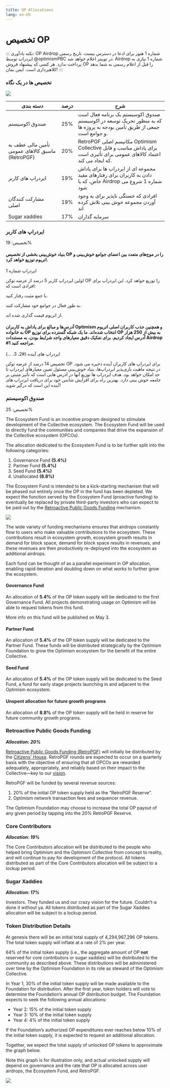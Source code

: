 ```yaml
---
title: OP Allocations
lang: en-US
---
```


# تخصیص OP

::: نکته یادآوری: OP Airdrop شماره 1 هنوز برای ادعا در دسترس نیست. تاریخ رسمی ایردراپ توسط @optimismPBC در توییتر اعلام خواهد شد. Airdrop شماره 1 نیازی به پرداخت ندارد. هر کسی که پیشنهاد فروش OP را قبل از اعلام رسمی به شما بدهد کلاهبرداری است. ایمن بمان! :::

### تخصیص ها در یک نگاه

![](../../assets/docs/governance/allocations/pie2.jpeg)

| دسته بندی                                        | درصد | شرح                                                                                                                     |
| ------------------------------------------------ | ---- | ----------------------------------------------------------------------------------------------------------------------- |
| صندوق اکوسیستم                                   | 25%  | صندوق اکوسیستم یک برنامه فعال است که به منظور تحریک توسعه در اکوسیستم جمعی از طریق تأمین بودجه به پروژه ها و جوامع است. |
| تأمین مالی عطف به ماسبق کالاهای عمومی (RetroPGF) | 20%  | RetroPGF مکانیسم اصلی Optimism Collective برای پاداش مناسب و قابل اعتماد کالاهای عمومی برای تأثیری است که ایجاد می کند. |
| ایردراپ های کاربر                                | 19%  | مجموعه ای از ایردراپ ها برای پاداش دادن به کاربران برای رفتارهای مفید خاص، که با Airdrop شماره 1 شروع می شود            |
| مشارکت کنندگان اصلی                              | 19%  | افرادی که خستگی ناپذیر برای به وجود آوردن مجموعه خوش بینی تلاش کرده اند                                                 |
| Sugar xaddies                                    | 17%  | سرمایه گذاران                                                                                                           |

### ایردراپ های کاربر

تخصیص: 19%

#### بنیاد خوش‌بینی بخشی از تخصیص OP را در موج‌های متعدد بین اعضای جوامع خوش‌بینی و اتریوم توزیع خواهد کرد.

ایردراپ شماره 1

اولین ایردراپ کاربر 5 درصد از عرضه توکن OP را توزیع خواهد کرد. این ایردراپ برای افرادی است که:

با جمع مثبت رفتار کنید.

به طور فعال در جوامع خود مشارکت کنند.

از اتریوم قیمت گذاری شده اند.

#### آدرس‌ها و مبالغ برای پاداش به کاربران Optimism و همچنین جذب کاربران اصلی اتریوم به خانواده OP انتخاب شده‌اند. ما یک شبکه گسترده برای توزیع OP به بیش از 250 هزار آدرس ایجاد کردیم. برای تفکیک دقیق معیارهای واجد شرایط بودن، به مستندات Airdrop #1 مراجعه کنید.

ایردراپ های آینده (#2، 3، …)

تخصیص 14 درصد از عرضه توکن OP برای ایردراپ های کاربران آینده ذخیره می شود. در نتیجه ماهیت بازی‌پذیر ایردراپ‌ها، بنیاد خوش‌بینی مسئول تعیین معیارهای ایردراپ تا حد امکان خواهد بود. هدف ایردراپ ها توزیع آنها در آدرس هایی است که تأثیر مثبتی بر جامعه خوش بینی دارد. بهترین راه برای افزایش شانس خود برای دریافت ایردراپ های آینده این است که درگیر شوید!

### صندوق اکوسیستم

تخصیص: 25%

The Ecosystem Fund is an incentive program designed to stimulate development of the Collective ecosystem. The Ecosystem Fund will be used to directly fund the communities and companies that drive the expansion of the Collective ecosystem (OPCOs).

The allocation dedicated to the Ecosystem Fund is to be further split into the following categories:

1. Governance Fund **(5.4%)**
2. Partner Fund **(5.4%)**
3. Seed Fund **(5.4%)**
4. Unallocated **(8.8%)**

The Ecosystem Fund is intended to be a kick-starting mechanism that will be phased out entirely once the OP in the fund has been depleted. We expect the function served by the Ecosystem Fund (proactive funding) to eventually be replaced by private third-party investors who can expect to be paid out by the [Retroactive Public Goods Funding](https://medium.com/ethereum-optimism/retroactive-public-goods-funding-33c9b7d00f0c) mechanism.

![](../../assets/docs/governance/allocations/ecosystem\_fund\_process.jpeg)

The wide variety of funding mechanisms ensures that airdrops constantly flow to users who make valuable contributions to the ecosystem. These contributions result in ecosystem growth, ecosystem growth results in demand for block space, demand for block space results in revenues, and these revenues are then productively re-deployed into the ecosystem as additional airdrops.

Each fund can be thought of as a parallel experiment in OP allocation, enabling rapid iteration and doubling down on what works to further grow the ecosystem.

#### Governance Fund

An allocation of **5.4%** of the OP token supply will be dedicated to the first Governance Fund. All projects demonstrating usage on Optimism will be able to request tokens from this fund.

More info on this fund will be published on May 3.

#### Partner Fund

An allocation of **5.4%** of the OP token supply will be dedicated to the Partner Fund. These funds will be distributed strategically by the Optimism Foundation to grow the Optimism ecosystem for the benefit of the entire Collective.

#### Seed Fund

An allocation of **5.4%** of the OP token supply will be dedicated to the Seed Fund, a fund for early stage projects launching in and adjacent to the Optimism ecosystem.

#### Unspent allocation for future growth programs

An allocation of **8.8%** of the OP token supply will be held in reserve for future community growth programs.

### Retroactive Public Goods Funding

_**Allocation: 20%**_

[Retroactive Public Goods Funding (RetroPGF)](https://medium.com/ethereum-optimism/retroactive-public-goods-funding-33c9b7d00f0c) will initially be distributed by the [Citizens' House](./). RetroPGF rounds are expected to occur on a quarterly basis with the objective of ensuring that all OPCOs are rewarded adequately, appropriately, and reliably based on their impact to the Collective—key to our [vision](https://optimism.io/vision).

RetroPGF will be funded by several revenue sources:

1. 20% of the initial OP token supply held as the “RetroPGF Reserve”.
2. Optimism network transaction fees and sequencer revenue.

The Optimism Foundation may choose to increase the total OP payout of any given period by tapping into the 20% RetroPGF Reserve.

### Core Contributors

_**Allocation: 19%**_

The Core Contributors allocation will be distributed to the people who helped bring Optimism and the Optimism Collective from concept to reality, and will continue to pay for development of the protocol. All tokens distributed as part of the Core Contributors allocation will be subject to a lockup period.

### Sugar Xaddies

_**Allocation: 17%**_

Investors. They funded us and our crazy vision for the future. Couldn’t-a done it without ya. All tokens distributed as part of the Sugar Xaddies allocation will be subject to a lockup period.

### Token Distribution Details

At genesis there will be an initial total supply of 4,294,967,296 OP tokens. The total token supply will inflate at a rate of 2% per year.

64% of the initial token supply (i.e., the aggregate amount of OP **not** reserved for core contributors or sugar xaddies) will be distributed to the community as described above. These distributions will be administered over time by the Optimism Foundation in its role as steward of the Optimism Collective.

In Year 1, 30% of the initial token supply will be made available to the Foundation for distribution. After the first year, token holders will vote to determine the Foundation’s annual OP distribution budget. The Foundation expects to seek the following annual allocations:

* Year 2: 15% of the initial token supply
* Year 3: 10% of the initial token supply
* Year 4: 4% of the initial token supply

If the Foundation’s authorized OP expenditures ever reaches below 10% of the initial token supply, it is expected to request an additional allocation.

Together, we expect the total supply of unlocked OP tokens to approximate the graph below.

Note this graph is for illustration only, and actual unlocked supply will depend on governance and the rate that OP is allocated across user airdrops, the Ecosystem Fund, and RetroPGF.

![](../../assets/docs/governance/allocations/alloc-by-time.png)
